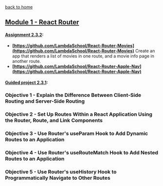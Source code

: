 [back to home](https://github.com/beatlesm/)

## [Module 1 - React Router](https://github.com/beatlesm/web/tree/main/2.3/Module231)

#### [Assignment 2.3.2](https://github.com/beatlesm/web/tree/main/2.3/Module231/assignment231):

-   **[https://github.com/LambdaSchool/React-Router-Movies](https://github.com/LambdaSchool/React-Router-Movies)**
    Create an app that renders a list of movies in one route, and a movie info page in another route.
-   **[https://github.com/LambdaSchool/React-Router-Apple-Nav](https://github.com/LambdaSchool/React-Router-Apple-Nav)**  

#### [Guided project 2.3.1](https://github.com/beatlesm/web/tree/main/2.3/Module231/guided231):


### Objective 1 - Explain the Difference Between Client-Side Routing and Server-Side Routing

### Objective 2 - Set Up Routes Within a React Application Using the Router, Route, and Link Components

### Objective 3 - Use Router's useParam Hook to Add Dynamic Routes to an Application

### Objective 4 - Use Router's useRouteMatch Hook to Add Nested Routes to an Application

### Objective 5 - Use Router's useHistory Hook to Programmatically Navigate to Other Routes